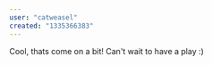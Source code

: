 ```yaml
---
user: "catweasel"
created: "1335366383"
---
```


Cool, thats come on a bit! Can't wait to have a play :)
